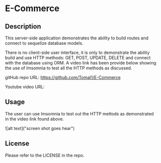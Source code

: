 # E-Commerce

## Description
This server-side application demonstrates the ability to build routes and connect to sequelize database models.

There is no client-side user interface, it is only to demonstrate the ability build and use HTTP methods: GET, POST, UPDATE, DELETE and connect with the database using ORM.
A video link has been provide below showing the use of Imsomnia to test all the HTTP methods as discussed.

gitHub repo URL: https://github.com/Tomal1/E-Commerce

Youtube video URL: 

## Usage
The user can use Imsomnia to test out the HTTP mettods as demonstrated in the video link found above.

![alt text]("screen shot goes hear")

## License

Please refer to the LICENSE in the repo.

